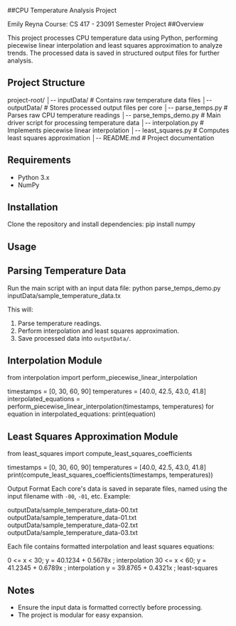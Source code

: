##CPU Temperature Analysis Project


Emily Reyna
Course: CS 417 - 23091
Semester Project
##Overview

This project processes CPU temperature data using Python, performing piecewise linear interpolation and least squares approximation to analyze trends. The processed data is saved in structured output files for further analysis.

## Project Structure

project-root/
│-- inputData/                # Contains raw temperature data files
│-- outputData/               # Stores processed output files per core
│-- parse_temps.py            # Parses raw CPU temperature readings
│-- parse_temps_demo.py       # Main driver script for processing temperature data
│-- interpolation.py          # Implements piecewise linear interpolation
│-- least_squares.py          # Computes least squares approximation
│-- README.md                 # Project documentation

## Requirements

- Python 3.x
- NumPy

## Installation

Clone the repository and install dependencies:
pip install numpy


## Usage

## Parsing Temperature Data 

Run the main script with an input data file:
python parse_temps_demo.py inputData/sample_temperature_data.tx


This will:

1. Parse temperature readings.
2. Perform interpolation and least squares approximation.
3. Save processed data into `outputData/`.

## Interpolation Module
from interpolation import perform_piecewise_linear_interpolation

timestamps = [0, 30, 60, 90]
temperatures = [40.0, 42.5, 43.0, 41.8]
interpolated_equations = perform_piecewise_linear_interpolation(timestamps, temperatures)
for equation in interpolated_equations:
    print(equation)

## Least Squares Approximation Module
from least_squares import compute_least_squares_coefficients

timestamps = [0, 30, 60, 90]
temperatures = [40.0, 42.5, 43.0, 41.8]
print(compute_least_squares_coefficients(timestamps, temperatures))

Output Format
Each core's data is saved in separate files, named using the input filename with `-00`, `-01`, etc. Example:

outputData/sample_temperature_data-00.txt
outputData/sample_temperature_data-01.txt
outputData/sample_temperature_data-02.txt
outputData/sample_temperature_data-03.txt

Each file contains formatted interpolation and least squares equations:

0 <= x < 30; y = 40.1234 + 0.5678x ; interpolation
30 <= x < 60; y = 41.2345 + 0.6789x ; interpolation
y = 39.8765 + 0.4321x ; least-squares

## Notes

- Ensure the input data is formatted correctly before processing.
- The project is modular for easy expansion.



